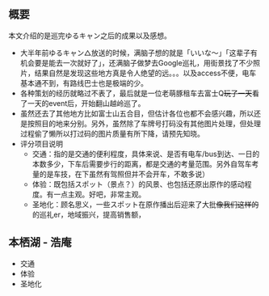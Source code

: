 ## 概要
本文介绍的是巡完ゆるキャン之后的成果以及感想。

  * 大半年前ゆるキャン△放送的时候，满脑子想的就是「いいな〜」「这辈子有机会要是能去一次就好了」，还满脑子做梦去Google巡礼，用街景找了不少照片，结果自然是发现这些地方真是令人绝望的远。。。以及access不便，电车基本通不到，有路线巴士也是极端的少。
  * 各种策划的经历就略过不表了，最后就是一位老萌豚租车去富士Q<del>玩了一天</del>看了一天的event后，开始翻山越岭巡了。
  * 虽然还去了其他地方比如富士山五合目，但估计各位也都不会感兴趣，所以还是按照目的地来分别。另外，虽然除了车牌号打码没有其他图片处理，但处理过程偷了懒所以打过码的图片质量有所下降，请预先知晓。
  * 评分项目说明
      * 交通：指的是交通的便利程度，具体来说、是否有电车/bus到达、一日的本数多少，下车后需要步行的距离，都是交通的考量范围。另外自驾车考量的是车技，在下虽然有驾照但并不会开车，不敢多说）
      * 体验：既包括スポット（景点？）的风景、也包括还原出原作的感动程度。有一点主观。好吧，非常主观。
      * 圣地化：顾名思义，一些スポット在原作播出后迎来了大批<del>像我们这样的</del>的巡礼er，地域振兴，提高销售额，


  ## 本栖湖 - 浩庵
  
  * 交通
  * 体验
  * 圣地化

